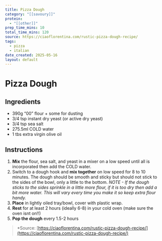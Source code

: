 ```yaml
---
title: Pizza Dough
category: "[[savoury]]"
protein:
  - "[[other]]"
prep_time_mins: 10
total_time_mins: 120
source: https://ciaoflorentina.com/rustic-pizza-dough-recipe/
tags:
  - pizza
  - italian
date_created: 2025-05-16
layout: default
---
```


# Pizza Dough

## Ingredients

- 390g “00” flour + some for dusting
- 3/4 tsp instant dry yeast (or active dry yeast)
- 3/4 tsp sea salt
- 275.5ml COLD water
- 1 tbs extra virgin olive oil

## Instructions

1. **Mix** the flour, sea salt, and yeast in a mixer on a low speed until all is incorporated then add the COLD water.
2. Switch to a dough hook and **mix together** on low speed for 8 to 10 minutes. The dough should be smooth and sticky but should not stick to the sides of the bowl, only a little to the bottom. *NOTE - If the dough sticks to the sides sprinkle in a little more flour, if it is too dry then add a bit more water. This will vary every time you make it so keep extra flour handy.*
3. **Place** in lightly oiled tray/bowl, cover with plastic wrap.
4. **Rest** for at least 2 hours (ideally 6-8) in your cold oven (make sure the oven isnt on!!)
5. **Pop the dough** every 1.5-2 hours

>*Source: [https://ciaoflorentina.com/rustic-pizza-dough-recipe/](https://ciaoflorentina.com/rustic-pizza-dough-recipe/)

